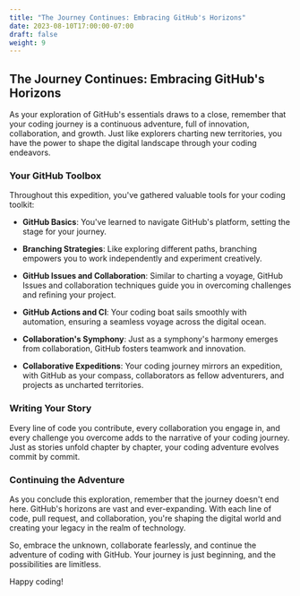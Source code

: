 ```yaml
---
title: "The Journey Continues: Embracing GitHub's Horizons"
date: 2023-08-10T17:00:00-07:00
draft: false
weight: 9
---
```


## The Journey Continues: Embracing GitHub's Horizons

As your exploration of GitHub's essentials draws to a close, remember that your coding journey is a continuous adventure, full of innovation, collaboration, and growth. Just like explorers charting new territories, you have the power to shape the digital landscape through your coding endeavors.

### Your GitHub Toolbox

Throughout this expedition, you've gathered valuable tools for your coding toolkit:

- **GitHub Basics**: You've learned to navigate GitHub's platform, setting the stage for your journey.

- **Branching Strategies**: Like exploring different paths, branching empowers you to work independently and experiment creatively.

- **GitHub Issues and Collaboration**: Similar to charting a voyage, GitHub Issues and collaboration techniques guide you in overcoming challenges and refining your project.

- **GitHub Actions and CI**: Your coding boat sails smoothly with automation, ensuring a seamless voyage across the digital ocean.

- **Collaboration's Symphony**: Just as a symphony's harmony emerges from collaboration, GitHub fosters teamwork and innovation.

- **Collaborative Expeditions**: Your coding journey mirrors an expedition, with GitHub as your compass, collaborators as fellow adventurers, and projects as uncharted territories.

### Writing Your Story

Every line of code you contribute, every collaboration you engage in, and every challenge you overcome adds to the narrative of your coding journey. Just as stories unfold chapter by chapter, your coding adventure evolves commit by commit.

### Continuing the Adventure

As you conclude this exploration, remember that the journey doesn't end here. GitHub's horizons are vast and ever-expanding. With each line of code, pull request, and collaboration, you're shaping the digital world and creating your legacy in the realm of technology.

So, embrace the unknown, collaborate fearlessly, and continue the adventure of coding with GitHub. Your journey is just beginning, and the possibilities are limitless.

Happy coding!

